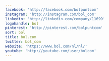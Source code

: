 ```yaml
---
facebook: 'http://facebook.com/bolpuntcom'
instagram: 'http://instagram.com/bol_com'
linkedin: 'http://linkedin.com/company/11699'
logohandle: bol
pinterest: 'http://pinterest.com/bolpuntcom'
sort: bol
title: bol.com
twitter: bol_com
website: 'https://www.bol.com/nl/nl/'
youtube: 'http://youtube.com/user/bolcom'
---
```

